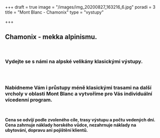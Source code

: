 +++
draft = true
image = "/images/img_20200827_163216_6.jpg"
poradi = 3
title = "Mont Blanc - Chamonix"
type = "vystupy"

+++
## **Chamonix - mekka alpinismu.**

 

### **Vydejte se s námi na alpské velikány klasickými výstupy.**

###  

### **Nabídneme Vám i průstupy méně klasickými trasami na další vrcholy v oblasti Mont Blanc a vytvoříme pro Vás individuální vícedenní program.**

&nbsp;

**Cena se odvíjí podle zvoleného cíle, trasy výstupu a počtu vedených dní. Cena zahrnuje náklady horského vůdce, nezahrnuje náklady na ubytování, dopravu ani pojištění klientů.**